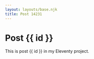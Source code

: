 ```yaml
---
layout: layouts/base.njk
title: Post 14231
---
```


# Post {{ id }}

This is post {{ id }} in my Eleventy project.
